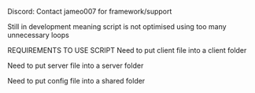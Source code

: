 Discord: Contact jameo007 for framework/support

Still in development meaning script is not optimised using too many unnecessary loops

REQUIREMENTS TO USE SCRIPT
Need to put client file into a client folder

Need to put server file into a server folder

Need to put config file into a shared folder
